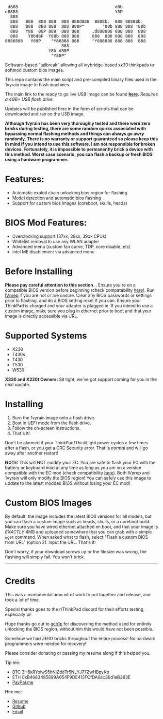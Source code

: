 <pre>
 d888                                      d8b          
d8888                                      Y8P          
  888                                                   
  888   888  888 888  888 888d888  8888b.  888 88888b.  
  888   888  888 888  888 888P"       "88b 888 888 "88b 
  888   Y88  88P 888  888 888     .d888888 888 888  888 
  888    Y8bd8P  Y88b 888 888     888  888 888 888  888 
8888888   Y88P    "Y88888 888     "Y888888 888 888  888 
                      888                               
                 Y8b d88P                               
                  "Y88P"                                
</pre>
                  
Software-based "jailbreak" allowing all ivybridge-based xx30 thinkpads to softmod custom bios images.

This repo contains the main script and pre-compiled binary files used in the 1vyrain image to flash machines.

The main link to the ready to go live USB image can be found **[here](https://n4ru.it/1vyrain/)**. *Requires a 4GB+ USB flash drive.*

Updates will be published here in the form of scripts that can be downloaded and ran on the USB image.

**Although 1vyrain has been very thoroughly tested and there were zero bricks during testing, there are some random quirks associated with bypassing normal flashing methods and things can always go awry randomly. There is no warranty or support guaranteed so please keep this in mind if you intend to use this software. I am not responsible for broken devices. Fortunately, it is impossible to permanently brick a device with this method. Worst case scenario, you can flash a backup or fresh BIOS using a hardware programmer.**

# Features:
- Automatic exploit chain unlocking bios region for flashing
- Model detection and automatic bios flashing
- Support for custom bios images (coreboot, skulls, heads)

# BIOS Mod Features:
- Overclocking support (37xx, 38xx, 39xx CPUs)
- Whitelist removal to use any WLAN adapter
- Advanced menu (custom fan curve, TDP, core disable, etc)
- Intel ME disablement via advanced menu

# Before Installing
**Please pay careful attention to this section.** . Ensure you're on a compatible BIOS version before beginning (check compatability [here](https://github.com/gch1p/thinkpad-bios-software-flashing-guide#bios-versions)). Run [IVprep](https://github.com/n4ru/IVprep) if you are not or are unsure. Clear any BIOS passwords or settings prior to flashing, and do a BIOS setting reset if you can. Ensure your ThinkPad is charged and your adapter is plugged in. If you intend to use a custom image, make sure you plug in ethernet prior to boot and that your image is directly accessible via URL.

# Supported Systems
- X230
- T430s
- T430
- T530
- W530

**X330 and X230t Owners:** Sit tight, we've got support coming for you in the next update.

# Installing

1. Burn the 1vyrain image onto a flash drive.
2. Boot in UEFI mode from the flash drive.
3. Follow the on-screen instructions.
4. That's it! 

Don't be alarmed if your ThinkPad/ThinkLight power cycles a few times after a flash, or you get a CRC Security error. That is *normal* and will go away after another restart!

**NOTE:** This will NOT modify your EC. You are safe to flash your EC with the battery or keyboard mod at any time as long as you are on a version compatible with the EC mod (check compatibility [here](https://github.com/hamishcoleman/thinkpad-ec#compatibilty-warning)). Both IVprep and 1vyrain will only modify the BIOS region! You can safely use this image to update to the latest modded BIOS without losing your EC mod!

# Custom BIOS Images
By default, the image includes the latest BIOS versions for all models, but you can flash a custom image such as heads, skulls, or a coreboot build. Make sure you have wired ethernet attached on boot, and that your image is *EXACTLY* 4MB and uploaded somewhere that you can grab with a simple `wget` command. When asked what to flash, select "Flash a custom BIOS from URL" (option 2). Input the URL. That's it!

Don't worry, if your download screws up or the filesize was wrong, the flashing will simply fail. You won't brick.

---

# Credits

This was a monumental amount of work to put together and release, and took a lot of time. 

Special thanks goes to the r/ThinkPad discord for their efforts testing, especially \x!

Huge thanks go out to [gch1p](https://github.com/gch1p/thinkpad-bios-software-flashing-guide) for discovering the method used for entirely unlocking the BIOS region, without him this would have not been possible.

Somehow we had ZERO bricks throughout the entire process! No hardware programmers were needed for recovery!

Please consider donating or passing my resume along if this helped you.

Tip me: 
- BTC 3H8kRYoiwS5hNjZddTr5NLYJ77ZwHBpyKp
- ETH 0xB4683485899A654F9DE413FCfDA6ac39d1eB383E
- [PayPal.me](https://paypal.me/customthinkpads)

Hire me:
- [Resume](https://n4ru.it/resume.pdf)
- [Github](https://github.com/n4ru)
- [Email](mailto:admin@n4ru.it)
